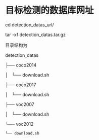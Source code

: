 # 目标检测的数据库网址

cd detection_datas_url/

tar -xf detection_datas.tar.gz

目录结构为

detection_datas

├── coco2014

│   └── download.sh

├── coco2017

│   └── download.sh

├── voc2007

│   └── download.sh

└── voc2012

    └── download.sh


